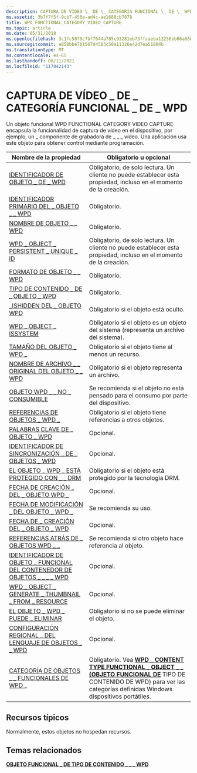 ```yaml
---
description: CAPTURA DE VÍDEO \_ DE \_ CATEGORÍA FUNCIONAL \_ DE \_ WPD
ms.assetid: 3b7f7f5f-9cb7-450a-ad4c-ae1688cb7878
title: WPD_FUNCTIONAL_CATEGORY_VIDEO_CAPTURE
ms.topic: article
ms.date: 05/31/2018
ms.openlocfilehash: 3c1fc5879c7bf7644a785c93281eb73ffcaeba12256bb86a88b9bd41c443a674
ms.sourcegitcommit: e858bbe701567d4583c50a11326e42d7ea51804b
ms.translationtype: MT
ms.contentlocale: es-ES
ms.lasthandoff: 08/11/2021
ms.locfileid: "117842143"
---
```

# <a name="wpd_functional_category_video_capture"></a>CAPTURA DE VÍDEO \_ DE \_ CATEGORÍA FUNCIONAL \_ DE \_ WPD

Un objeto funcional WPD FUNCTIONAL CATEGORY VIDEO CAPTURE encapsula la funcionalidad de captura de vídeo en el dispositivo, por ejemplo, un \_ componente de grabadora de \_ \_ \_ vídeo. Una aplicación usa este objeto para obtener control mediante programación.



| Nombre de la propiedad                                                                                                         | Obligatorio u opcional                                                                                                                                   |
|-----------------------------------------------------------------------------------------------------------------------|--------------------------------------------------------------------------------------------------------------------------------------------------------|
| [IDENTIFICADOR DE OBJETO \_ DE \_ WPD](object-properties.md)                                                                | Obligatorio, de solo lectura. Un cliente no puede establecer esta propiedad, incluso en el momento de la creación.                                                                         |
| [IDENTIFICADOR PRIMARIO DEL \_ OBJETO \_ \_ WPD](object-properties.md)                                                 | Obligatorio.                                                                                                                                              |
| [NOMBRE DE OBJETO \_ \_ WPD](object-properties.md)                                                            | Obligatorio.                                                                                                                                              |
| [WPD \_ OBJECT \_ PERSISTENT \_ UNIQUE \_ ID](object-properties.md)                          | Obligatorio, de solo lectura. Un cliente no puede establecer esta propiedad, incluso en el momento de la creación.                                                                         |
| [FORMATO DE OBJETO \_ \_ WPD](object-properties.md)                                                        | Obligatorio.                                                                                                                                              |
| [TIPO DE CONTENIDO \_ DE \_ OBJETO \_ WPD](object-properties.md)                                           | Obligatorio.                                                                                                                                              |
| [\_ISHIDDEN DEL \_ OBJETO WPD](object-properties.md)                                                    | Obligatorio si el objeto está oculto.                                                                                                                      |
| [WPD \_ OBJECT \_ ISSYSTEM](object-properties.md)                                                    | Obligatorio si el objeto es un objeto del sistema (representa un archivo del sistema).                                                                                  |
| [TAMAÑO DEL OBJETO \_ WPD \_](object-properties.md)                                                            | Obligatorio si el objeto tiene al menos un recurso.                                                                                                      |
| [NOMBRE DE ARCHIVO \_ \_ ORIGINAL DEL OBJETO \_ \_ WPD](object-properties.md)                              | Obligatorio si el objeto representa un archivo.                                                                                                              |
| [OBJETO WPD \_ \_ NO \_ CONSUMIBLE](object-properties.md)                                       | Se recomienda si el objeto no está pensado para el consumo por parte del dispositivo.                                                                                  |
| [REFERENCIAS DE OBJETOS \_ WPD \_](object-properties.md)                                                | Obligatorio si el objeto tiene referencias a otros objetos.                                                                                                |
| [PALABRAS CLAVE DE \_ OBJETO \_ WPD](object-properties.md)                                                    | Opcional.                                                                                                                                              |
| [IDENTIFICADOR DE SINCRONIZACIÓN \_ DE \_ OBJETOS \_ WPD](object-properties.md)                                                     | Opcional.                                                                                                                                              |
| [EL OBJETO \_ WPD \_ ESTÁ PROTEGIDO CON \_ \_ DRM](object-properties.md)                                  | Obligatorio si el objeto está protegido por la tecnología DRM.                                                                                                 |
| [FECHA DE CREACIÓN \_ DEL \_ OBJETO WPD \_](object-properties.md)                                           | Opcional.                                                                                                                                              |
| [FECHA DE MODIFICACIÓN \_ DEL OBJETO \_ WPD \_](object-properties.md)                                         | Se recomienda su uso.                                                                                                                                           |
| [FECHA DE \_ CREACIÓN DEL \_ OBJETO \_ WPD](object-properties.md)                                         | Opcional.                                                                                                                                              |
| [REFERENCIAS ATRÁS DE \_ OBJETOS WPD \_ \_](object-properties.md)                                                                | Se recomienda si otro objeto hace referencia al objeto.                                                                                             |
| [IDENTIFICADOR DE OBJETO \_ FUNCIONAL DEL CONTENEDOR DE OBJETOS \_ \_ \_ \_ WPD](object-properties.md)     | Opcional.                                                                                                                                              |
| [WPD \_ OBJECT \_ GENERATE \_ THUMBNAIL \_ FROM \_ RESOURCE](object-properties.md) | Opcional.                                                                                                                                              |
| [EL OBJETO \_ WPD \_ PUEDE \_ ELIMINAR](object-properties.md)                                                                     | Obligatorio si no se puede eliminar el objeto.                                                                                                              |
| [CONFIGURACIÓN REGIONAL \_ DEL LENGUAJE DE OBJETOS \_ \_ WPD](object-properties.md)                                                                | Opcional.                                                                                                                                              |
| [CATEGORÍA DE OBJETOS \_ \_ FUNCIONALES DE WPD \_](miscellaneous-properties.md)                      | Obligatorio. Vea [**WPD \_ CONTENT TYPE FUNCTIONAL \_ OBJECT \_ \_ (OBJETO FUNCIONAL DE**](wpd-content-type-functional-object.md) TIPO DE CONTENIDO DE WPD) para ver las categorías definidas Windows dispositivos portátiles. |



 

## <a name="typical-resources"></a>Recursos típicos

Normalmente, estos objetos no hospedan recursos.

## <a name="related-topics"></a>Temas relacionados

<dl> <dt>

[**OBJETO FUNCIONAL \_ DE TIPO DE CONTENIDO \_ \_ \_ WPD**](wpd-content-type-functional-object.md)
</dt> </dl>

 

 



